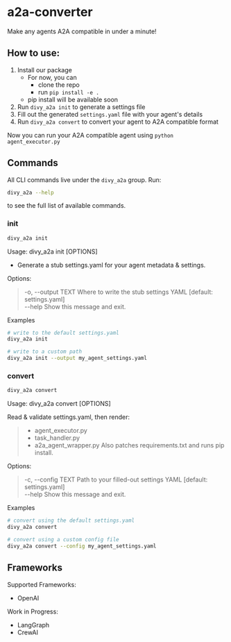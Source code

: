 # a2a-converter
Make any agents A2A compatible in under a minute!

## How to use:
1. Install our package
    - For now, you can
        - clone the repo
        - run `pip install -e .`
    - pip install will be available soon
2. Run `divy_a2a init` to generate a settings file
3. Fill out the generated `settings.yaml` file with your agent's details
4. Run `divy_a2a convert` to convert your agent to A2A compatible format

Now you can run your A2A compatible agent using `python agent_executor.py`

## Commands

All CLI commands live under the `divy_a2a` group. Run:

```bash
divy_a2a --help
```

to see the full list of available commands.

### init
```bash
divy_a2a init
```

Usage: divy_a2a init [OPTIONS]

- Generate a stub settings.yaml for your agent metadata & settings.

Options:
>  -o, --output TEXT  Where to write the stub settings YAML  [default: settings.yaml] <br>
>  --help             Show this message and exit.

Examples
```bash
# write to the default settings.yaml
divy_a2a init

# write to a custom path
divy_a2a init --output my_agent_settings.yaml
```

### convert
```bash
divy_a2a convert
```

Usage: divy_a2a convert [OPTIONS]

Read & validate settings.yaml, then render:
> - agent_executor.py
> - task_handler.py
> - a2a_agent_wrapper.py
  Also patches requirements.txt and runs pip install.

Options:
>  -c, --config TEXT  Path to your filled-out settings YAML  [default: settings.yaml] <br>
>  --help             Show this message and exit.

Examples
```bash
# convert using the default settings.yaml
divy_a2a convert

# convert using a custom config file
divy_a2a convert --config my_agent_settings.yaml
```

## Frameworks

Supported Frameworks:
- OpenAI

Work in Progress:
- LangGraph
- CrewAI
